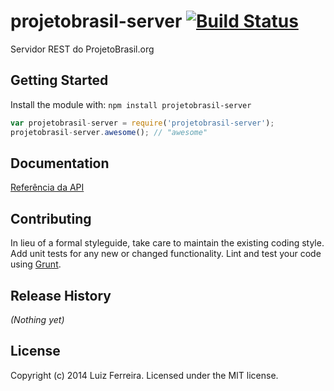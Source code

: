 # projetobrasil-server [![Build Status](https://secure.travis-ci.org/fth-ship/projetobrasil-server.png?branch=master)](http://travis-ci.org/fth-ship/projetobrasil-server)

Servidor REST do ProjetoBrasil.org

## Getting Started
Install the module with: `npm install projetobrasil-server`

```javascript
var projetobrasil-server = require('projetobrasil-server');
projetobrasil-server.awesome(); // "awesome"
```

## Documentation
[Referência da API](https://github.com/brunomperes/projetobrasil-server/wiki/API:-Geral)

## Contributing
In lieu of a formal styleguide, take care to maintain the existing coding style. Add unit tests for any new or changed functionality. Lint and test your code using [Grunt](http://gruntjs.com/).

## Release History
_(Nothing yet)_

## License
Copyright (c) 2014 Luiz Ferreira. Licensed under the MIT license.
